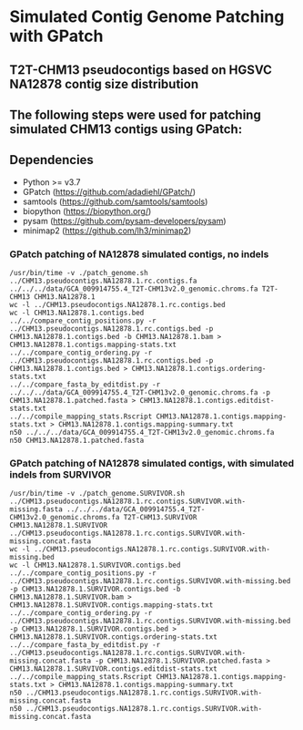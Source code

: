 # Simulated Contig Genome Patching with GPatch
## T2T-CHM13 pseudocontigs based on HGSVC NA12878 contig size distribution
## The following steps were used for patching simulated CHM13 contigs using GPatch:

## Dependencies
* Python >= v3.7
* GPatch (https://github.com/adadiehl/GPatch/)
* samtools (https://github.com/samtools/samtools)
* biopython (https://biopython.org/)
* pysam (https://github.com/pysam-developers/pysam)
* minimap2 (https://github.com/lh3/minimap2)

### GPatch patching of NA12878 simulated contigs, no indels
```
/usr/bin/time -v ./patch_genome.sh ../CHM13.pseudocontigs.NA12878.1.rc.contigs.fa ../../../data/GCA_009914755.4_T2T-CHM13v2.0_genomic.chroms.fa T2T-CHM13 CHM13.NA12878.1
wc -l ../CHM13.pseudocontigs.NA12878.1.rc.contigs.bed
wc -l CHM13.NA12878.1.contigs.bed
../../compare_contig_positions.py -r ../CHM13.pseudocontigs.NA12878.1.rc.contigs.bed -p CHM13.NA12878.1.contigs.bed -b CHM13.NA12878.1.bam > CHM13.NA12878.1.contigs.mapping-stats.txt
../../compare_contig_ordering.py -r ../CHM13.pseudocontigs.NA12878.1.rc.contigs.bed -p CHM13.NA12878.1.contigs.bed > CHM13.NA12878.1.contigs.ordering-stats.txt
../../compare_fasta_by_editdist.py -r ../../../data/GCA_009914755.4_T2T-CHM13v2.0_genomic.chroms.fa -p CHM13.NA12878.1.patched.fasta > CHM13.NA12878.1.contigs.editdist-stats.txt
../../compile_mapping_stats.Rscript CHM13.NA12878.1.contigs.mapping-stats.txt > CHM13.NA12878.1.contigs.mapping-summary.txt
n50 ../../../data/GCA_009914755.4_T2T-CHM13v2.0_genomic.chroms.fa
n50 CHM13.NA12878.1.patched.fasta
```

### GPatch patching of NA12878 simulated contigs, with simulated indels from SURVIVOR
```
/usr/bin/time -v ./patch_genome.SURVIVOR.sh ../CHM13.pseudocontigs.NA12878.1.rc.contigs.SURVIVOR.with-missing.fasta ../../../data/GCA_009914755.4_T2T-CHM13v2.0_genomic.chroms.fa T2T-CHM13.SURVIVOR CHM13.NA12878.1.SURVIVOR ../CHM13.pseudocontigs.NA12878.1.rc.contigs.SURVIVOR.with-missing.concat.fasta
wc -l ../CHM13.pseudocontigs.NA12878.1.rc.contigs.SURVIVOR.with-missing.bed
wc -l CHM13.NA12878.1.SURVIVOR.contigs.bed
../../compare_contig_positions.py -r ../CHM13.pseudocontigs.NA12878.1.rc.contigs.SURVIVOR.with-missing.bed -p CHM13.NA12878.1.SURVIVOR.contigs.bed -b CHM13.NA12878.1.SURVIVOR.bam > CHM13.NA12878.1.SURVIVOR.contigs.mapping-stats.txt
../../compare_contig_ordering.py -r ../CHM13.pseudocontigs.NA12878.1.rc.contigs.SURVIVOR.with-missing.bed -p CHM13.NA12878.1.SURVIVOR.contigs.bed > CHM13.NA12878.1.SURVIVOR.contigs.ordering-stats.txt
../../compare_fasta_by_editdist.py -r ../CHM13.pseudocontigs.NA12878.1.rc.contigs.SURVIVOR.with-missing.concat.fasta -p CHM13.NA12878.1.SURVIVOR.patched.fasta > CHM13.NA12878.1.SURVIVOR.contigs.editdist-stats.txt
../../compile_mapping_stats.Rscript CHM13.NA12878.1.contigs.mapping-stats.txt > CHM13.NA12878.1.contigs.mapping-summary.txt
n50 ../CHM13.pseudocontigs.NA12878.1.rc.contigs.SURVIVOR.with-missing.concat.fasta
n50 ../CHM13.pseudocontigs.NA12878.1.rc.contigs.SURVIVOR.with-missing.concat.fasta
```
